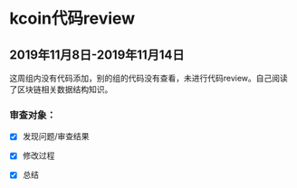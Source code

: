 # kcoin代码review

## 2019年11月8日-2019年11月14日
这周组内没有代码添加，别的组的代码没有查看，未进行代码review。自己阅读了区块链相关数据结构知识。
### 审查对象：
- [x] 发现问题/审查结果
    
- [x] 修改过程
    
- [x] 总结

